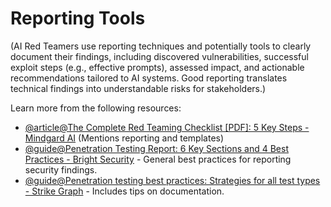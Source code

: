 # Reporting Tools

(AI Red Teamers use reporting techniques and potentially tools to clearly document their findings, including discovered vulnerabilities, successful exploit steps (e.g., effective prompts), assessed impact, and actionable recommendations tailored to AI systems. Good reporting translates technical findings into understandable risks for stakeholders.)

Learn more from the following resources:

- [@article@The Complete Red Teaming Checklist [PDF]: 5 Key Steps - Mindgard AI](https://mindgard.ai/blog/red-teaming-checklist) (Mentions reporting and templates)
- [@guide@Penetration Testing Report: 6 Key Sections and 4 Best Practices - Bright Security](https://brightsec.com/blog/penetration-testing-report/) - General best practices for reporting security findings.
- [@guide@Penetration testing best practices: Strategies for all test types - Strike Graph](https://www.strikegraph.com/blog/pen-testing-best-practices) - Includes tips on documentation.
